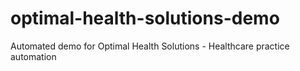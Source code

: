 # optimal-health-solutions-demo
Automated demo for Optimal Health Solutions - Healthcare practice automation

